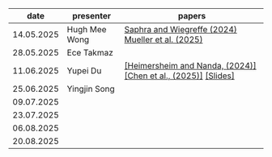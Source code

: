 | date       | presenter     | papers |
|------------|---------------|--------|
| 14.05.2025 | Hugh Mee Wong | [Saphra and Wiegreffe (2024)](https://openreview.net/forum?id=schAf4BPtD)  [Mueller et al. (2025)](https://arxiv.org/abs/2504.13151) |
| 28.05.2025 | Ece Takmaz    |        |
| 11.06.2025 | Yupei Du      | [[Heimersheim and Nanda, (2024)]](https://arxiv.org/abs/2404.15255) [[Chen et al., (2025)]](https://arxiv.org/abs/2505.10039) [[Slides]](https://docs.google.com/presentation/d/1OKS6frbaOWfp-GIi0RI84q2v_ehkPpGCRsJuex2KRKw/edit?usp=sharing)    |
| 25.06.2025 | Yingjin Song  |        |
| 09.07.2025 |               |        |
| 23.07.2025 |               |        |
| 06.08.2025 |               |        |
| 20.08.2025 |               |        |
